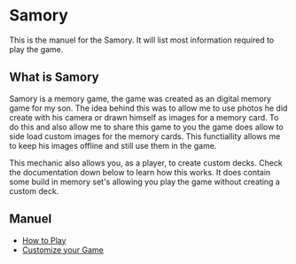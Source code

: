 # Samory

This is the manuel for the Samory.
It will list most information required to play the game.

## What is Samory

Samory is a memory game, the game was created as an digital memory game for my son.
The idea behind this was to allow me to use photos he did create with his camera or drawn himself
as images for a memory card. To do this and also allow me to share this game to you the game does allow to
side load custom images for the memory cards. This functiallity allows me to keep his images offline and
still use them in the game.

This mechanic also allows you, as a player, to create custom decks. Check the documentation down below
to learn how this works. It does contain some build in memory set's allowing you play the game without
creating a custom deck.

## Manuel

- [How to Play][how-to-play]
- [Customize your Game][customizing]

[customizing]: ./manuel/customizing/index.md
[how-to-play]: ./manual/customizing/index.md
